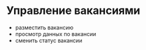 # Управление вакансиями

- разместить вакансию
- просмотр данных по вакансии
- сменить статус вакансии
